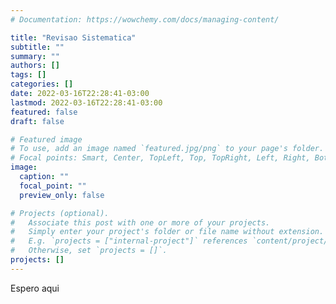```yaml
---
# Documentation: https://wowchemy.com/docs/managing-content/

title: "Revisao Sistematica"
subtitle: ""
summary: ""
authors: []
tags: []
categories: []
date: 2022-03-16T22:28:41-03:00
lastmod: 2022-03-16T22:28:41-03:00
featured: false
draft: false

# Featured image
# To use, add an image named `featured.jpg/png` to your page's folder.
# Focal points: Smart, Center, TopLeft, Top, TopRight, Left, Right, BottomLeft, Bottom, BottomRight.
image:
  caption: ""
  focal_point: ""
  preview_only: false

# Projects (optional).
#   Associate this post with one or more of your projects.
#   Simply enter your project's folder or file name without extension.
#   E.g. `projects = ["internal-project"]` references `content/project/deep-learning/index.md`.
#   Otherwise, set `projects = []`.
projects: []
---
```


Espero aqui 
